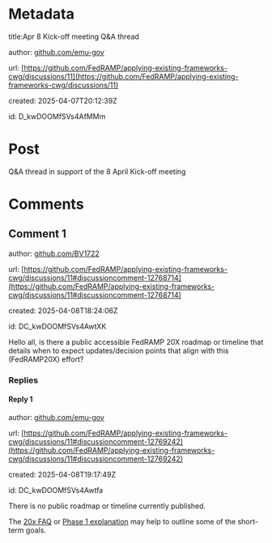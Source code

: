 # Metadata

title:Apr 8 Kick-off meeting Q&A thread

author: [github.com/emu-gov](https://github.com/emu-gov)

url: [https://github.com/FedRAMP/applying-existing-frameworks-cwg/discussions/11](https://github.com/FedRAMP/applying-existing-frameworks-cwg/discussions/11)

created: 2025-04-07T20:12:39Z

id: D_kwDOOMfSVs4AfMMm



# Post

Q&A thread in support of the 8 April Kick-off meeting

# Comments




## Comment 1

author: [github.com/BV1722](https://github.com/BV1722)

url: [https://github.com/FedRAMP/applying-existing-frameworks-cwg/discussions/11#discussioncomment-12768714](https://github.com/FedRAMP/applying-existing-frameworks-cwg/discussions/11#discussioncomment-12768714)

created: 2025-04-08T18:24:06Z

id: DC_kwDOOMfSVs4AwtXK

Hello all, is there a public accessible FedRAMP 20X roadmap or timeline that details when to expect updates/decision points that align with this (FedRAMP20X) effort? 

### Replies



#### Reply 1

author: [github.com/emu-gov](https://github.com/emu-gov)

url: [https://github.com/FedRAMP/applying-existing-frameworks-cwg/discussions/11#discussioncomment-12769242](https://github.com/FedRAMP/applying-existing-frameworks-cwg/discussions/11#discussioncomment-12769242)

created: 2025-04-08T19:17:49Z

id: DC_kwDOOMfSVs4Awtfa

There is no public roadmap or timeline currently published.

The [20x FAQ](https://www.fedramp.gov/20x/faqs/) or [Phase 1 explanation](https://www.fedramp.gov/20x/phase-one/) may help to outline some of the short-term goals.

